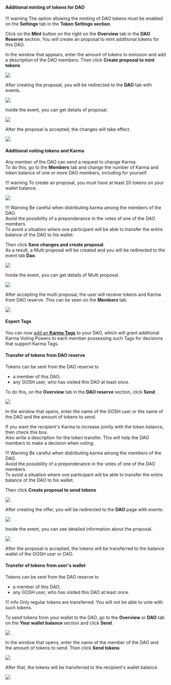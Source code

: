 <!-- ### __Working with tokens and Karma__ -->


#### Additional minting of tokens for DAO

!!! warning
    The option allowing the minting of DAO tokens must be enabled on the **Settings** tab in the **Token Settings section**.

Click on the **Mint** button on the right on the **Overview** tab in the **DAO Reserve** section.
You will create an proposal to mint additional tokens for this DAO.

In the window that appears, enter the amount of tokens to emission and add a description of the DAO members. Then click **Create proposal to mint tokens**

![](../../images/gosh_web_OVERVIEW_mint_01_create_proposal.jpg)

After creating the proposal, you will be redirected to the **DAO** tab with events.

![](../../images/gosh_web_OVERVIEW_mint_02_event.jpg)

Inside the event, you can get details of proposal.

![](../../images/gosh_web_OVERVIEW_mint_03_proposal_details.jpg)

After the proposal is accepted, the changes will take effect.

![](../../images/gosh_web_OVERVIEW_mint_04_reserve.jpg)

#### Additional voiting tokens and Karma

Any member of the DAO can send a request to change Karma.  
To do this, go to the **Members** tab and change the number of Karma and token balance of one or more DAO members, including for yourself.

!!! warning
    To create an proposal, you must have at least 20 tokens on your wallet balance.

![](../../images/gosh_web_memeber_change_karma_01_request.jpg)

!!! Warning
    Be careful when distributing karma among the members of the DAO.  
    Avoid the possibility of a preponderance in the votes of one of the DAO members.  
    To avoid a situation where one participant will be able to transfer the entire balance of the DAO to his wallet.

Then click **Save changes and create proposal**.  
As a result, a Multi proposal will be created and you will be redirected to the event tab **Dao**.

![](../../images/gosh_web_memeber_change_karma_02_event.jpg)

Inside the event, you can get details of Multi proposal.

![](../../images/gosh_web_memeber_change_karma_03_detal_multi_proposal.jpg)

After accepting the multi proposal, the user will receive tokens and Karma from DAO reserve. This can be seen on the **Members** tab.

![](../../images/gosh_web_memeber_change_karma_04_check_user_data.jpg)



#### __Expert Tags__

You can now [add an **Karma Tags**](../../hacks-and-grants/user-guide.md#expert-tags) to your DAO, which will grant additional Karma Voting Powers to each member possessing such Tags for decisions that support Karma Tags.



#### Transfer of tokens from DAO reserve

Tokens can be sent from the DAO reserve to

* a member of this DAO;
* any GOSH user, who has visited this DAO at least once.
<!-- * or another DAO. -->

To do this, on the **Overview** tab in the **DAO reserve** section, click **Send**.

![](../../images/gosh_web_send_token_01_overview.jpg)

In the window that opens, enter the name of the GOSH user or the name of the DAO and the amount of tokens to send.

If you want the recipient's Karma to increase jointly with the token balance, then check this box.  
Also write a description for the token transfer. This will help the DAO members to make a decision when voting.

!!! Warning
    Be careful when distributing karma among the members of the DAO.  
    Avoid the possibility of a preponderance in the votes of one of the DAO members.  
    To avoid a situation where one participant will be able to transfer the entire balance of the DAO to his wallet.

Then click **Create proposal to send tokens**

![](../../images/gosh_web_send_token_02_window_send.jpg)

After creating the offer, you will be redirected to the **DAO** page with events.

![](../../images/gosh_web_send_token_03_event.jpg)

Inside the event, you can see detailed information about the proposal.

![](../../images/gosh_web_send_token_04_detaol_event.jpg)

After the proposal is accepted, the tokens will be transferred to the balance wallet of the GOSH user or DAO.

#### Transfer of tokens from user's wallet

Tokens can be sent from the DAO reserve to

* a member of this DAO;
* any GOSH user, who has visited this DAO at least once.

!!! info
    Only regular tokens are transferred. You will not be able to vote with such tokens.

To send tokens from your wallet to the DAO, go to the **Overview** or **DAO** tab on the **Your wallet balance** section and click **Send**.

![](../../images/gosh_web_send_token_05_from_wallet_overview.jpg)

In the window that opens, enter the name of the member of the DAO and the amount of tokens to send.
Then click **Send tokens**

![](../../images/gosh_web_send_token_06_window_send.jpg)

After that, the tokens will be transferred to the recipient's wallet balance.

![](../../images/gosh_web_send_token_07_balans_resipient.jpg)

